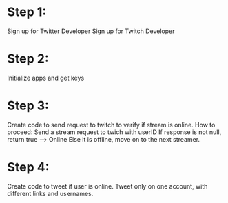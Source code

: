 # Step 1:

Sign up for Twitter Developer
Sign up for Twitch Developer

# Step 2:

Initialize apps and get keys

# Step 3:

Create code to send request to twitch to verify if stream is online.
How to proceed:
Send a stream request to twich with userID
If response is not null, return true --> Online
Else it is offline, move on to the next streamer.

# Step 4:

Create code to tweet if user is online.
Tweet only on one account, with different links and usernames.
